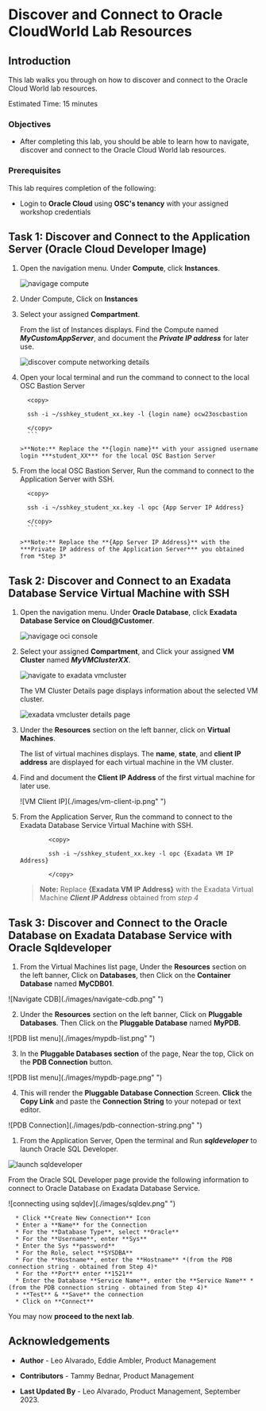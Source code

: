 


# Discover and Connect to Oracle CloudWorld Lab Resources


## Introduction

This lab walks you through on how to discover and connect to the Oracle Cloud World lab resources.

Estimated Time: 15 minutes

<!-- Watch the video below for a quick walk-through of the lab.
[Create an Exadata Database Service on Cloud@Customer Infrastructure](youtube:DCrivNA5bs8)
-->
### Objectives

-   After completing this lab, you should be able to learn how to navigate, discover and connect to the Oracle Cloud World lab resources.

### Prerequisites

This lab requires completion of the following:

* Login to **Oracle Cloud** using **OSC's tenancy** with your assigned workshop credentials





## Task 1: Discover and Connect to the Application Server (Oracle Cloud Developer Image)

1. Open the navigation menu. Under **Compute**, click **Instances**.
   
   ![navigage compute](./images/navigate-compute.png " ")

2. Under Compute, Click on **Instances** 
   
3. Select your assigned **Compartment**.
   
   From the list of Instances displays. Find the Compute named ***MyCustomAppServer***, and document the ***Private IP address*** for later use.

   ![discover compute networking details](./images/discover-app-server.png " ")
   

4. Open your local terminal and run the command to connect to the local OSC Bastion Server
   
      ```
        <copy>

        ssh -i ~/sshkey_student_xx.key -l {login name} ocw23oscbastion 

        </copy>
        ```
    
    >**Note:** Replace the **{login name}** with your assigned username login ***student_XX*** for the local OSC Bastion Server 

5. From the local OSC Bastion Server, Run the command to connect to the Application Server with SSH.
   
      ```
        <copy>

        ssh -i ~/sshkey_student_xx.key -l opc {App Server IP Address} 

        </copy>
        ```
    
    >**Note:** Replace the **{App Server IP Address}** with the ***Private IP address of the Application Server*** you obtained from *Step 3*

## Task 2: Discover and Connect to an Exadata Database Service Virtual Machine with SSH 

1. Open the navigation menu. Under **Oracle Database**, click **Exadata Database Service on Cloud@Customer**.
   
   ![navigage oci console](./images/navigateocimenu.png " ")

2. Select your assigned **Compartment**, and Click your assigned **VM Cluster** named ***MyVMClusterXX***.
   
   ![navigate to exadata vmcluster](./images/navigate-vmcluster.png " ")

    The VM Cluster Details page displays information about the selected VM cluster.

   ![exadata vmcluster details page](./images/vmcluster-details-page.png " ")


3. Under the **Resources** section on the left banner, click on **Virtual Machines**.

    The list of virtual machines displays. The **name**, **state**, and **client IP address** are displayed for each virtual machine in the VM cluster.

4. Find and document the **Client IP Address** of the first virtual machine for later use.

    ![VM Client IP](./images/vm-client-ip.png" ")

5. From the Application Server, Run the command to connect to the Exadata Database Service Virtual Machine with SSH.

      ```
              <copy>

              ssh -i ~/sshkey_student_xx.key -l opc {Exadata VM IP Address}

              </copy>
      ```
       
      >**Note:** Replace **{Exadata VM IP Address}** with the Exadata Virtual Machine ***Client IP Address*** obtained from *step 4*

## Task 3: Discover and Connect to the Oracle Database on Exadata Database Service with Oracle Sqldeveloper

1. From the Virtual Machines list page, Under the **Resources** section on the left banner, Click on **Databases**, then Click on the **Container Database** named **MyCDB01**. 

  ![Navigate CDB](./images/navigate-cdb.png" ")

2. Under the **Resources** section on the left banner, Click on **Pluggable Databases**. Then Click on the **Pluggable Database** named **MyPDB**.

  ![PDB list menu](./images/mypdb-list.png" ")

3. In the **Pluggable Databases section** of the page, Near the top, Click on the **PDB Connection** button.

  ![PDB list menu](./images/mypdb-page.png" ")

4. This will render the **Pluggable Database Connection** Screen. **Click** the **Copy  Link** and paste the **Connection String** to your notepad or text editor.

  ![PDB Connection](./images/pdb-connection-string.png" ")

1. From the Application Server, Open the terminal and Run ***sqldeveloper*** to launch Oracle SQL Developer.

      
                  
  ![launch sqldeveloper](./images/run-sqldeveloper.png " ")

                  
        
   
  From the Oracle SQL Developer page provide the following information to connect to Oracle Database on Exadata Database Service.

  ![connecting using sqldev](./images/sqldev.png" ")

      * Click **Create New Connection** Icon
      * Enter a **Name** for the Connection
      * For the **Database Type**, select **Oracle**
      * For the **Username**, enter **Sys**
      * Enter the Sys **password**
      * For the Role, select **SYSDBA**
      * For the **Hostname**, enter the **Hostname** *(from the PDB connection string - obtained from Step 4)*
      * For the **Port** enter **1521**
      * Enter the Database **Service Name**, enter the **Service Name** *(from the PDB connection string - obtained from Step 4)* 
      * **Test** & **Save** the connection
      * Click on **Connect**

  


You may now **proceed to the next lab**.

<!--
## Learn More

* Click [here](https://docs.oracle.com/en/engineered-systems/exadata-cloud-at-customer/ecccm/ecc-provisioning.html#GUID-4CB5B5E1-E853-4CA2-B43D-54CD18A8F28A) to learn more about Creating Infrastructure resource for Exadata Database Service on Cloud@Customer.

-->
## Acknowledgements

* **Author** - Leo Alvarado, Eddie Ambler, Product Management

* **Contributors** - Tammy Bednar, Product Management

* **Last Updated By** - Leo Alvarado, Product Management, September 2023.
